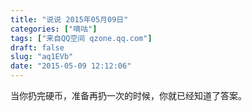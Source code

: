 ```yaml
---
title: "说说 2015年05月09日"
categories: ["嘀咕"]
tags: ["来自QQ空间 qzone.qq.com"]
draft: false
slug: "aq1EVb"
date: "2015-05-09 12:12:06"
---
```


当你扔完硬币，准备再扔一次的时候，你就已经知道了答案。
